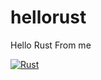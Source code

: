 # hellorust
Hello Rust From me

[![Rust](https://github.com/byre54/hellorust/actions/workflows/rust.yml/badge.svg)](https://github.com/byre54/hellorust/actions/workflows/rust.yml)
